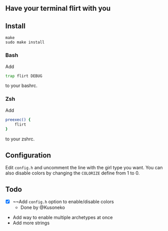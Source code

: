 ## Have your terminal flirt with you

## Install
```
make
sudo make install
```

### Bash
Add
```bash
trap flirt DEBUG
```
to your bashrc.

### Zsh
Add
```zsh
preexec() {
    flirt
}
```
to your zshrc.

## Configuration
Edit `config.h` and uncomment the line with the girl type you want. You can also disable colors by changing the `COLORIZE` define from 1 to 0.

## Todo
- [x] ~~Add `config.h` option to enable/disable colors
  - Done by @Kusoneko
- Add way to enable multiple archetypes at once
- Add more strings
